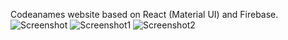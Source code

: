 Codeanames website based on React (Material UI) and Firebase.
![Screenshot](https://github.com/Tryth8/Codenames/assets/75963628/795db5e1-ca59-41f6-ada6-c193cdc6f4f5)
![Screenshot1](https://github.com/Tryth8/Codenames/assets/75963628/48f7e8e3-3cd6-4258-8685-51eca53550e6)
![Screenshot2](https://github.com/Tryth8/Codenames/assets/75963628/801b80b5-deb0-47cb-8ad4-123913933c24)
